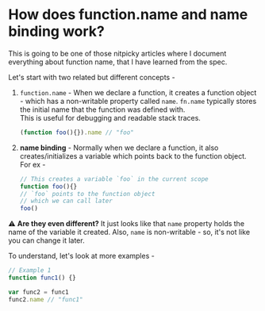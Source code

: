 # How does function.name and name binding work?

This is going to be one of those nitpicky articles where I document everything about function name, that I have learned from the spec.  

Let's start with two related but different concepts -
1. `function.name` - When we declare a function, it creates a function object - which has a non-writable property called `name`. `fn.name` typically stores the initial name that the function was defined with.   
This is useful for debugging and readable stack traces.  
	```js
	(function foo(){}).name // "foo"
	```

2. **name binding** - Normally when we declare a function, it also creates/initializes a variable which points back to the function object. For ex -
	```js
	// This creates a variable `foo` in the current scope
	function foo(){}
	// `foo` points to the function object
	// which we can call later
	foo()
	```
⚠️ **Are they even different?** It just looks like that `name` property holds the name of the variable it created. Also,  `name` is non-writable - so, it's not like you can change it later.  

To understand, let's look at more examples -
```js
// Example 1
function func1() {}

var func2 = func1
func2.name // "func1"
```

<!--stackedit_data:
eyJwcm9wZXJ0aWVzIjoiZXh0ZW5zaW9uczpcbiAgcHJlc2V0Oi
BnZm1cbiIsImhpc3RvcnkiOlstNzYwMDA0OTk5LDIwMDE2Njg4
NzIsLTIwODIxMDMwOTUsLTEyMTM0Njc0MDAsMTY1ODQ5OTcyNi
wxODMwOTYyODc0LDEyMzAwMjc2MjUsMTA2MjEyMzc3MSwxMjI1
ODg2ODIwXX0=
-->